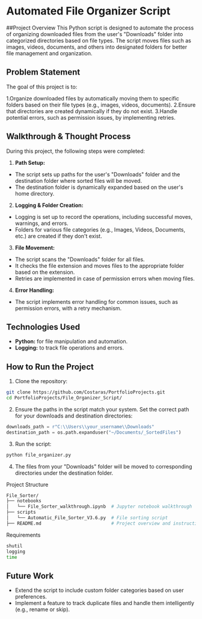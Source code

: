 # Automated File Organizer Script
##Project Overview
This Python script is designed to automate the process of organizing downloaded files from the user's "Downloads" folder into categorized directories based on file types. The script moves files such as images, videos, documents, and others into designated folders for better file management and organization.

## Problem Statement
The goal of this project is to:

1.Organize downloaded files by automatically moving them to specific folders based on their file types (e.g., images, videos, documents).
2.Ensure that directories are created dynamically if they do not exist.
3.Handle potential errors, such as permission issues, by implementing retries.

## Walkthrough & Thought Process
During this project, the following steps were completed:

1. **Path Setup:**

- The script sets up paths for the user's "Downloads" folder and the destination folder where sorted files will be moved.
- The destination folder is dynamically expanded based on the user's home directory.

2. **Logging & Folder Creation:**

- Logging is set up to record the operations, including successful moves, warnings, and errors.
- Folders for various file categories (e.g., Images, Videos, Documents, etc.) are created if they don't exist.

3. **File Movement:**

- The script scans the "Downloads" folder for all files.
- It checks the file extension and moves files to the appropriate folder based on the extension.
- Retries are implemented in case of permission errors when moving files.

4. **Error Handling:**

- The script implements error handling for common issues, such as permission errors, with a retry mechanism.

## Technologies Used
- **Python:** for file manipulation and automation.
- **Logging:** to track file operations and errors.

## How to Run the Project

1. Clone the repository:

```bash
git clone https://github.com/Costaras/PortfolioProjects.git
cd PortfolioProjects/File_Organizer_Script/
```

2. Ensure the paths in the script match your system. Set the correct path for your downloads and destination directories:

```python
downloads_path = r"C:\\Users\\your_username\\Downloads"
destination_path = os.path.expanduser("~/Documents/_SortedFiles")
```

3. Run the script:

```bash
python file_organizer.py
```

4. The files from your "Downloads" folder will be moved to corresponding directories under the destination folder.

Project Structure
```bash
File_Sorter/
├── notebooks
│   └── File_Sorter_walkthrough.ipynb  # Jupyter notebook walkthrough
├── scripts
│   └── Automatic_File_Sorter_V3.6.py  # File sorting script
├── README.md                          # Project overview and instructions
```
Requirements
```bash
shutil
logging
time
```
## Future Work
- Extend the script to include custom folder categories based on user preferences.
- Implement a feature to track duplicate files and handle them intelligently (e.g., rename or skip).

